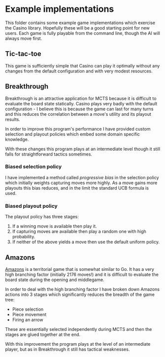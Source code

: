 # Example implementations
This folder contains some example game implementations which exercise the Casino library. Hopefully these will be a good starting point for new users. Each game is fully playable from the command line, though the AI will always move first.

## Tic-tac-toe
This game is sufficiently simple that Casino can play it optimally without any changes from the default configuration and with very modest resources.

## Breakthrough
Breakthrough is an attractive application for MCTS because it is difficult to evaluate the board state statically. Casino plays very badly with the default configuration - I believe this is because the game can last for many turns and this reduces the correlation between a move's utility and its playout results.

In order to improve this program's performance I have provided custom selection and playout policies which embed some domain specific knowledge.

With these changes this program plays at an intermediate level though it still falls for straightforward tactics sometimes.

### Biased selection policy
I have implemented a method called _progressive bias_ in the selection policy which initially weights capturing moves more highly. As a move gains more playouts this bias reduces, and in the limit the standard UCB formula is used.

### Biased playout policy
The playout policy has three stages:
1. If a winning move is available then play it.
2. If capturing moves are available then play a random one with high probability.
3. If neither of the above yields a move then use the default uniform policy.

## Amazons
[Amazons](https://en.wikipedia.org/wiki/Game_of_the_Amazons) is a territorial game that is somewhat similar to Go. It has a very high branching factor (initially 2176 moves!) and it is difficult to evaluate the board state during the opening and middlegame.

In order to deal with the high branching factor I have broken down Amazons actions into 3 stages which significantly reduces the breadth of the game tree:

* Piece selection
* Piece movement
* Firing an arrow

These are essentially selected independently during MCTS and then the stages are glued together at the end.

With this improvement the program plays at the level of an intermediate player, but as in Breakthrough it still has tactical weaknesses.
